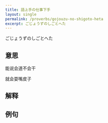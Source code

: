 ```yaml
---
title: 語上手の仕事下手
layout: single
permalink: /proverbs/gojouzu-no-shigoto-heta
excerpt: ごじょうずのしごとへた
---
```


ごじょうずのしごとへた

## 意思

能说会道不会干

就会耍嘴皮子

## 解释

## 例句

